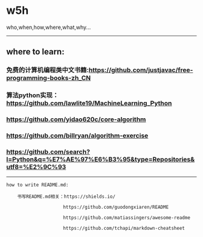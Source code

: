 # w5h
who,when,how,where,what,why...


------------------------
## where to learn:
  
###   免费的计算机编程类中文书籍:https://github.com/justjavac/free-programming-books-zh_CN
###   算法python实现：https://github.com/lawlite19/MachineLearning_Python

###                  https://github.com/yidao620c/core-algorithm

###                  https://github.com/billryan/algorithm-exercise

###                  https://github.com/search?l=Python&q=%E7%AE%97%E6%B3%95&type=Repositories&utf8=%E2%9C%93
  
  
  -------------------------------------
      
    how to write README.md:
  
        书写README.md相关：https://shields.io/
                    
                         https://github.com/guodongxiaren/README
                    
                         https://github.com/matiassingers/awesome-readme
                         
                         https://github.com/tchapi/markdown-cheatsheet
